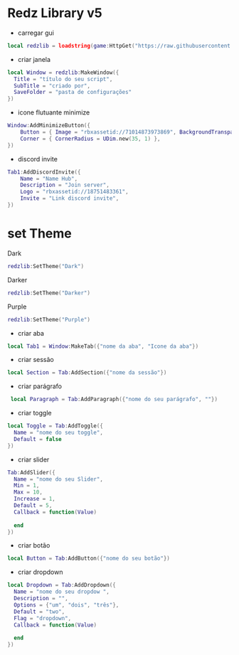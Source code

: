 # Redz Library v5

   * carregar gui
  
``` Lua
local redzlib = loadstring(game:HttpGet("https://raw.githubusercontent.com/tbao143/Library-ui/refs/heads/main/Redzhubui"))()
```
* criar janela
    
``` Lua
local Window = redzlib:MakeWindow({
  Title = "título do seu script",
  SubTitle = "criado por",
  SaveFolder = "pasta de configurações"
})
```

* icone flutuante minimize

``` Lua
Window:AddMinimizeButton({
    Button = { Image = "rbxassetid://71014873973869", BackgroundTransparency = 0 },
    Corner = { CornerRadius = UDim.new(35, 1) },
})
```

* discord invite

``` Lua
Tab1:AddDiscordInvite({
    Name = "Name Hub",
    Description = "Join server",
    Logo = "rbxassetid://18751483361",
    Invite = "Link discord invite",
})
```

# set Theme

Dark
``` Lua
redzlib:SetTheme("Dark")
```

Darker

``` Lua
redzlib:SetTheme("Darker")
```

Purple
``` Lua
redzlib:SetTheme("Purple")
```

* criar aba
    
``` Lua
local Tab1 = Window:MakeTab({"nome da aba", "Icone da aba"})
```

* criar sessão

``` Lua
local Section = Tab:AddSection({"nome da sessão"})
```

* criar parágrafo
    
``` Lua
 local Paragraph = Tab:AddParagraph({"nome do seu parágrafo", ""})
```

* criar toggle

``` Lua
local Toggle = Tab:AddToggle({
  Name = "nome do seu toggle",
  Default = false
})
```

* criar slider

``` Lua
Tab:AddSlider({
  Name = "nome do seu Slider",
  Min = 1,
  Max = 10,
  Increase = 1,
  Default = 5,
  Callback = function(Value)
    
  end
})
```

* criar botão

``` Lua
local Button = Tab:AddButton({"nome do seu botão"})
```

* criar dropdown

``` Lua
local Dropdown = Tab:AddDropdown({
  Name = "nome do seu dropdow ",
  Description = "",
  Options = {"um", "dois", "três"},
  Default = "two",
  Flag = "dropdown",
  Callback = function(Value)
    
  end
})
```
